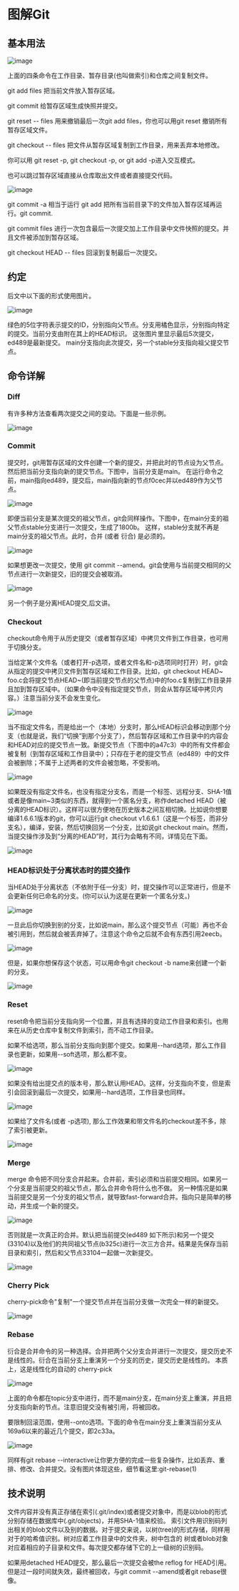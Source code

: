 # 图解Git

## 基本用法

![image](images/git_diagram_01.png)

上面的四条命令在工作目录、暂存目录(也叫做索引)和仓库之间复制文件。

git add files 把当前文件放入暂存区域。

git commit 给暂存区域生成快照并提交。

git reset -- files 用来撤销最后一次git add files，你也可以用git reset 撤销所有暂存区域文件。

git checkout -- files 把文件从暂存区域复制到工作目录，用来丢弃本地修改。

你可以用 git reset -p, git checkout -p, or git add -p进入交互模式。

也可以跳过暂存区域直接从仓库取出文件或者直接提交代码。

![image](images/git_diagram_02.png)

git commit -a 相当于运行 git add 把所有当前目录下的文件加入暂存区域再运行。git commit.

git commit files 进行一次包含最后一次提交加上工作目录中文件快照的提交。并且文件被添加到暂存区域。

git checkout HEAD -- files 回滚到复制最后一次提交。
## 约定

后文中以下面的形式使用图片。

![image](images/git_diagram_03.png)

绿色的5位字符表示提交的ID，分别指向父节点。分支用橘色显示，分别指向特定的提交。当前分支由附在其上的HEAD标识。 这张图片里显示最后5次提交，ed489是最新提交。 main分支指向此次提交，另一个stable分支指向祖父提交节点。

## 命令详解
### Diff

有许多种方法查看两次提交之间的变动。下面是一些示例。

![image](images/git_diagram_04.png)

### Commit

提交时，git用暂存区域的文件创建一个新的提交，并把此时的节点设为父节点。然后把当前分支指向新的提交节点。下图中，当前分支是main。 在运行命令之前，main指向ed489，提交后，main指向新的节点f0cec并以ed489作为父节点。

![image](images/git_diagram_05.png)

即便当前分支是某次提交的祖父节点，git会同样操作。下图中，在main分支的祖父节点stable分支进行一次提交，生成了1800b。 这样，stable分支就不再是main分支的祖父节点。此时，合并 (或者 衍合) 是必须的。

![image](images/git_diagram_06.png)

如果想更改一次提交，使用 git commit --amend。git会使用与当前提交相同的父节点进行一次新提交，旧的提交会被取消。

![image](images/git_diagram_07.png)

另一个例子是分离HEAD提交,后文讲。

### Checkout

checkout命令用于从历史提交（或者暂存区域）中拷贝文件到工作目录，也可用于切换分支。

当给定某个文件名（或者打开-p选项，或者文件名和-p选项同时打开）时，git会从指定的提交中拷贝文件到暂存区域和工作目录。比如，git checkout HEAD~ foo.c会将提交节点HEAD~(即当前提交节点的父节点)中的foo.c复制到工作目录并且加到暂存区域中。（如果命令中没有指定提交节点，则会从暂存区域中拷贝内容。）注意当前分支不会发生变化。

![image](images/git_diagram_08.png)

当不指定文件名，而是给出一个（本地）分支时，那么HEAD标识会移动到那个分支（也就是说，我们“切换”到那个分支了），然后暂存区域和工作目录中的内容会和HEAD对应的提交节点一致。新提交节点（下图中的a47c3）中的所有文件都会被复制（到暂存区域和工作目录中）；只存在于老的提交节点（ed489）中的文件会被删除；不属于上述两者的文件会被忽略，不受影响。

![image](images/git_diagram_09.png)

如果既没有指定文件名，也没有指定分支名，而是一个标签、远程分支、SHA-1值或者是像main~3类似的东西，就得到一个匿名分支，称作detached HEAD（被分离的HEAD标识）。这样可以很方便地在历史版本之间互相切换。比如说你想要编译1.6.6.1版本的git，你可以运行git checkout v1.6.6.1（这是一个标签，而非分支名），编译，安装，然后切换回另一个分支，比如说git checkout main。然而，当提交操作涉及到“分离的HEAD”时，其行为会略有不同，详情见在下面。

![image](images/git_diagram_10.png)

### HEAD标识处于分离状态时的提交操作

当HEAD处于分离状态（不依附于任一分支）时，提交操作可以正常进行，但是不会更新任何已命名的分支。(你可以认为这是在更新一个匿名分支。)

![image](images/git_diagram_11.png)

一旦此后你切换到别的分支，比如说main，那么这个提交节点（可能）再也不会被引用到，然后就会被丢弃掉了。注意这个命令之后就不会有东西引用2eecb。

![image](images/git_diagram_12.png)

但是，如果你想保存这个状态，可以用命令git checkout -b name来创建一个新的分支。

![image](images/git_diagram_13.png)

### Reset

reset命令把当前分支指向另一个位置，并且有选择的变动工作目录和索引。也用来在从历史仓库中复制文件到索引，而不动工作目录。

如果不给选项，那么当前分支指向到那个提交。如果用--hard选项，那么工作目录也更新，如果用--soft选项，那么都不变。

![image](images/git_diagram_14.png)

如果没有给出提交点的版本号，那么默认用HEAD。这样，分支指向不变，但是索引会回滚到最后一次提交，如果用--hard选项，工作目录也同样。

![image](images/git_diagram_15.png)

如果给了文件名(或者 -p选项), 那么工作效果和带文件名的checkout差不多，除了索引被更新。

![image](images/git_diagram_16.png)

### Merge

merge 命令把不同分支合并起来。合并前，索引必须和当前提交相同。如果另一个分支是当前提交的祖父节点，那么合并命令将什么也不做。 另一种情况是如果当前提交是另一个分支的祖父节点，就导致fast-forward合并。指向只是简单的移动，并生成一个新的提交。

![image](images/git_diagram_17.png)

否则就是一次真正的合并。默认把当前提交(ed489 如下所示)和另一个提交(33104)以及他们的共同祖父节点(b325c)进行一次三方合并。结果是先保存当前目录和索引，然后和父节点33104一起做一次新提交。

![image](images/git_diagram_18.png)

### Cherry Pick
cherry-pick命令"复制"一个提交节点并在当前分支做一次完全一样的新提交。

![image](images/git_diagram_19.png)

### Rebase

衍合是合并命令的另一种选择。合并把两个父分支合并进行一次提交，提交历史不是线性的。衍合在当前分支上重演另一个分支的历史，提交历史是线性的。 本质上，这是线性化的自动的 cherry-pick

![image](images/git_diagram_20.png)

上面的命令都在topic分支中进行，而不是main分支，在main分支上重演，并且把分支指向新的节点。注意旧提交没有被引用，将被回收。

要限制回滚范围，使用--onto选项。下面的命令在main分支上重演当前分支从169a6以来的最近几个提交，即2c33a。

![image](images/git_diagram_21.png)

同样有git rebase --interactive让你更方便的完成一些复杂操作，比如丢弃、重排、修改、合并提交。没有图片体现这些，细节看这里:git-rebase(1)

## 技术说明

文件内容并没有真正存储在索引(.git/index)或者提交对象中，而是以blob的形式分别存储在数据库中(.git/objects)，并用SHA-1值来校验。 索引文件用识别码列出相关的blob文件以及别的数据。对于提交来说，以树(tree)的形式存储，同样用对于的哈希值识别。树对应着工作目录中的文件夹，树中包含的 树或者blob对象对应着相应的子目录和文件。每次提交都存储下它的上一级树的识别码。

如果用detached HEAD提交，那么最后一次提交会被the reflog for HEAD引用。但是过一段时间就失效，最终被回收，与git commit --amend或者git rebase很像。
